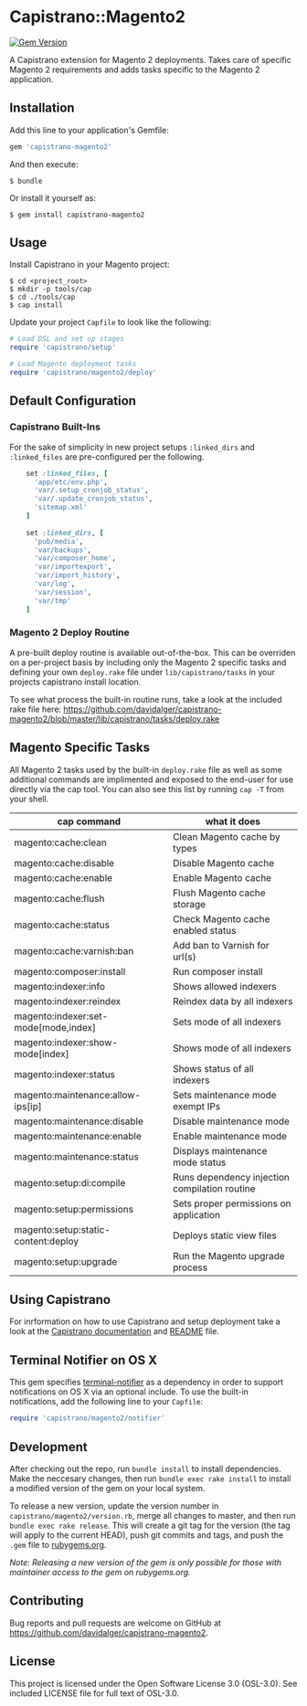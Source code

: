 # Capistrano::Magento2

[![Gem Version](https://badge.fury.io/rb/capistrano-magento2.svg)](https://badge.fury.io/rb/capistrano-magento2)

A Capistrano extension for Magento 2 deployments. Takes care of specific Magento 2 requirements and adds tasks specific to the Magento 2 application.

## Installation

Add this line to your application's Gemfile:

```ruby
gem 'capistrano-magento2'
```

And then execute:

    $ bundle

Or install it yourself as:

    $ gem install capistrano-magento2

## Usage

Install Capistrano in your Magento project:

```shell
$ cd <project_root>
$ mkdir -p tools/cap
$ cd ./tools/cap
$ cap install
```

Update your project `Capfile` to look like the following:

```ruby
# Load DSL and set up stages
require 'capistrano/setup'

# Load Magento deployment tasks
require 'capistrano/magento2/deploy'
```

## Default Configuration

### Capistrano Built-Ins

For the sake of simplicity in new project setups `:linked_dirs` and `:linked_files` are pre-configured per the following.

```ruby
    set :linked_files, [
      'app/etc/env.php',
      'var/.setup_cronjob_status',
      'var/.update_cronjob_status',
      'sitemap.xml'
    ]
    
    set :linked_dirs, [
      'pub/media', 
      'var/backups', 
      'var/composer_home', 
      'var/importexport', 
      'var/import_history', 
      'var/log',
      'var/session', 
      'var/tmp'
    ]
```

### Magento 2 Deploy Routine

A pre-built deploy routine is available out-of-the-box. This can be overriden on a per-project basis by including only the Magento 2 specific tasks and defining your own `deploy.rake` file under `lib/capistrano/tasks` in your projects capistrano install location.

To see what process the built-in routine runs, take a look at the included rake file here: https://github.com/davidalger/capistrano-magento2/blob/master/lib/capistrano/tasks/deploy.rake

## Magento Specific Tasks

All Magento 2 tasks used by the built-in `deploy.rake` file as well as some additional commands are implimented and exposed to the end-user for use directly via the cap tool. You can also see this list by running `cap -T` from your shell.

| cap command                           | what it does                                       |
| ------------------------------------- | -------------------------------------------------- |
| magento:cache:clean                   | Clean Magento cache by types                       |
| magento:cache:disable                 | Disable Magento cache                              |
| magento:cache:enable                  | Enable Magento cache                               |
| magento:cache:flush                   | Flush Magento cache storage                        |
| magento:cache:status                  | Check Magento cache enabled status                 |
| magento:cache:varnish:ban             | Add ban to Varnish for url(s)                      |
| magento:composer:install              | Run composer install                               |
| magento:indexer:info                  | Shows allowed indexers                             |
| magento:indexer:reindex               | Reindex data by all indexers                       |
| magento:indexer:set-mode[mode,index]  | Sets mode of all indexers                          |
| magento:indexer:show-mode[index]      | Shows mode of all indexers                         |
| magento:indexer:status                | Shows status of all indexers                       |
| magento:maintenance:allow-ips[ip]     | Sets maintenance mode exempt IPs                   |
| magento:maintenance:disable           | Disable maintenance mode                           |
| magento:maintenance:enable            | Enable maintenance mode                            |
| magento:maintenance:status            | Displays maintenance mode status                   |
| magento:setup:di:compile              | Runs dependency injection compilation routine      |
| magento:setup:permissions             | Sets proper permissions on application             |
| magento:setup:static-content:deploy   | Deploys static view files                          |
| magento:setup:upgrade                 | Run the Magento upgrade process                    |

## Using Capistrano

For inrformation on how to use Capistrano and setup deployment take a look at the [Capistrano documentation](http://capistranorb.com) and [README](https://github.com/capistrano/capistrano/blob/master/README.md) file.

## Terminal Notifier on OS X
This gem specifies [terminal-notifier](https://rubygems.org/gems/terminal-notifier) as a dependency in order to support notifications on OS X via an optional include. To use the built-in notifications, add the following line to your `Capfile`:

```ruby
require 'capistrano/magento2/notifier'
```

## Development

After checking out the repo, run `bundle install` to install dependencies. Make the neccesary changes, then run `bundle exec rake install` to install a modified version of the gem on your local system.

To release a new version, update the version number in `capistrano/magento2/version.rb`, merge all changes to master, and then run `bundle exec rake release`. This will create a git tag for the version (the tag will apply to the current HEAD), push git commits and tags, and push the `.gem` file to [rubygems.org](https://rubygems.org).

_Note: Releasing a new version of the gem is only possible for those with maintainer access to the gem on rubygems.org._

## Contributing

Bug reports and pull requests are welcome on GitHub at https://github.com/davidalger/capistrano-magento2.

## License

This project is licensed under the Open Software License 3.0 (OSL-3.0). See included LICENSE file for full text of OSL-3.0.
